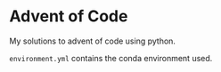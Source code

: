 # Advent of Code
My solutions to advent of code using python.

`environment.yml` contains the conda environment used.
